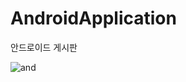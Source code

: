 # AndroidApplication
안드로이드 게시판

![and](https://user-images.githubusercontent.com/43703023/91189860-e9c88a80-e72d-11ea-93ea-2f06cc137331.gif)
